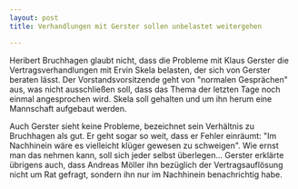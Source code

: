 ```yaml
---
layout: post
title: Verhandlungen mit Gerster sollen unbelastet weitergehen

---
```


Heribert Bruchhagen glaubt nicht, dass die Probleme mit Klaus Gerster die Vertragsverhandlungen mit Ervin Skela belasten, der sich von Gerster beraten lässt. Der Vorstandsvorsitzende geht von "normalen Gesprächen" aus, was nicht ausschließen soll, dass das Thema der letzten Tage noch einmal angesprochen wird. Skela soll gehalten und um ihn herum eine Mannschaft aufgebaut werden.

Auch Gerster sieht keine Probleme, bezeichnet sein Verhältnis zu Bruchhagen als gut. Er geht sogar so weit, dass er Fehler einräumt: "Im Nachhinein wäre es vielleicht klüger gewesen zu schweigen". Wie ernst man das nehmen kann, soll sich jeder selbst überlegen... Gerster erklärte übrigens auch, dass Andreas Möller ihn bezüglich der Vertragsauflösung nicht um Rat gefragt, sondern ihn nur im Nachhinein benachrichtig habe.
